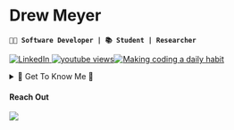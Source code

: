 # Drew Meyer
**`🧑‍💻 Software Developer | 📚 Student | Researcher`**

<p align="left">
  <a href="https://www.linkedin.com/in/drewmeyer28/">
    <img alt="LinkedIn" title="Connect with me on LinkedIn" src="https://img.sh$
  <a href="(https://www.youtube.com/@Drew_Meyer)">
    <img alt="youtube views" title="YouTube" src="https://custom-icon-badges.de$
</p>

[![Making coding a daily habit](https://streak-stats.demolab.com/?user=drewku42&theme=dark&hide_border=true&ring=29AAEE&currStreakLabel=EEFEFF)](https://git.io/streak-stats)
    
<details>
  <summary> 🧘 Get To Know Me 🧘 </summary>
  Hi, thanks for checking out my GitHub! I'm Drew, a computer science student at the University of Kansas. I graduate in May and will pursue my master's in CS. I am interested in full stack development, artificial intelligence and machine learning. I am interested in deploying AI models and using them in software. In my free time, I enjoy playing recreational basketball, playing video games, and following the stock market. Please feel free to connect with me and check out my YouTube channel. 🤙
</details>

#### Reach Out
<a href="mailto:drewmeyer28@gmail.com">
  <img src="https://img.shields.io/badge/Email-6d4aff?style=for-the-badge&logo=protonmail&logoColor=white" />
</a>

